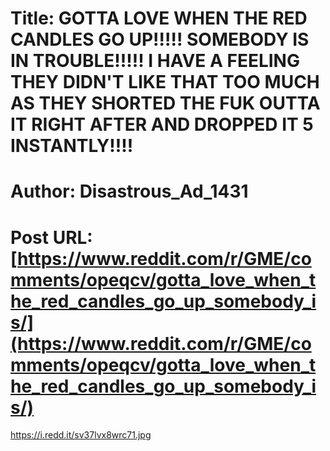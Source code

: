 # Title: GOTTA LOVE WHEN THE RED CANDLES GO UP!!!!! SOMEBODY IS IN TROUBLE!!!!! I HAVE A FEELING THEY DIDN'T LIKE THAT TOO MUCH AS THEY SHORTED THE FUK OUTTA IT RIGHT AFTER AND DROPPED IT 5 INSTANTLY!!!!
# Author: Disastrous_Ad_1431
# Post URL: [https://www.reddit.com/r/GME/comments/opeqcv/gotta_love_when_the_red_candles_go_up_somebody_is/](https://www.reddit.com/r/GME/comments/opeqcv/gotta_love_when_the_red_candles_go_up_somebody_is/)


https://i.redd.it/sv37lvx8wrc71.jpg